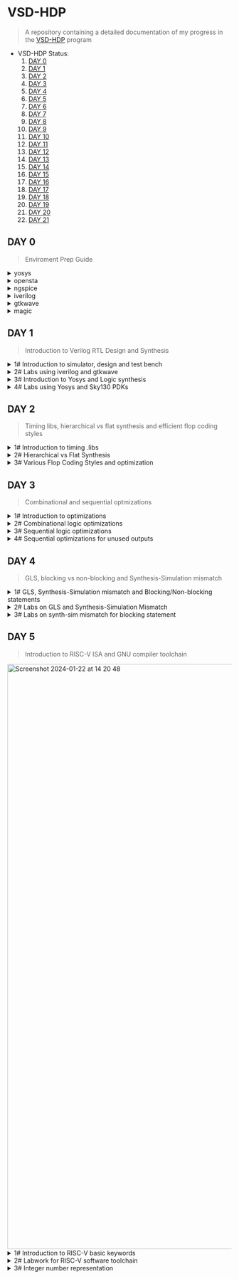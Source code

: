# VSD-HDP
> A repository containing a detailed documentation of my progress in the [VSD-HDP](https://www.vlsisystemdesign.com/hdp/) program

* VSD-HDP Status:
     1. [DAY 0](#day-0)
     2. [DAY 1](#day-1)
     3. [DAY 2](#day-2)
     4. [DAY 3](#day-3)
     5. [DAY 4](#day-4)
     6. [DAY 5](#day-5)
     7. [DAY 6](#day-6)
     8. [DAY 7](#day-7)
     9. [DAY 8](#day-8)
     10. [DAY 9](#day-9)
     11. [DAY 10](#day-10)
     12. [DAY 11](#day-11)
     13. [DAY 12](#day-12)
     14. [DAY 13](#day-13)
     15. [DAY 14](#day-14)
     16. [DAY 15](#day-15)
     17. [DAY 16](#day-16)
     18. [DAY 17](#day-17)
     19. [DAY 18](#day-18)
     20. [DAY 19](#day-19)
     21. [DAY 20](#day-20)
     22. [DAY 21](#day-21)

## DAY 0
> Enviroment Prep Guide
<details>
<summary> yosys </summary>

Installation of OpenSource RTL synthesis tool - Yosys
```bash
$ apt install yosys
```
![yosys](https://github.com/nutc4k3/vsd-hdp/assets/25620946/b184573f-9d18-4f45-9beb-8b75ac438a1e)

</details>
 <details>
<summary> opensta </summary>
Installation of OpenSource gate level static timing verifier - OpenSta
      
```bash
sudo apt install cmake clang gcctcl swig bison flex
git clone https://github.com/The-OpenROAD-Project/OpenSTA.git
cd OpenSTA
mkdir build
cd build
cmake ..
make
apt install opensta
```

![image](https://github.com/nutc4k3/vsd-hdp/assets/25620946/9a10a693-b5ba-4ae0-8fb5-ea41204b4305)

</details>
 <details>
 <summary> ngspice </summary>

Installation of OpenSource Spice (analog electronic circuit) simulator - NgSpice

```bash
wget https://sourceforge.net/projects/ngspice/files/ng-spice-rework/old-releases/37/ngspice-37.tar.gz/download -o ngspice-37.tar.gz
tar -zxvf ngspice-37.tar.gz
cd ngspice-37
mkdir release
cd release
../configure  --with-x --with-readline=yes --disable-debug
make
sudo make install
```

![image](https://github.com/nutc4k3/vsd-hdp/assets/25620946/ac6a5e67-57df-4f20-bf7f-271b0b7df33e)

</details>
 <details>
 <summary> iverilog </summary>


 Installation of OpenSource Icarus Verilog Compilation System - iverilog:
  ```bash
sudo apt install iverilog
 ```
![image](https://github.com/nutc4k3/vsd-hdp/assets/25620946/21a91871-c916-480d-9b18-aadc9665ddb2)

</details>

 <details>
 <summary> gtkwave </summary>


Installation of OpenSource Electronic waveform viewer - gtkwave:
  ```bash
sudo apt install gtkwave
 ```
![image](https://github.com/nutc4k3/vsd-hdp/assets/25620946/64f7d6ed-e4bb-4b45-9ab5-90e1fcc44d5f)

</details>
<details>
 <summary> magic  </summary>


 Installation of OpenSource VLSI Layout tool - magic:
  ```bash
sudo apt install m4 tcsh csh libx11-dev libx11-dev tcl-dev tk-dev libcairo2-dev mesa-common-dev libglu1-mesa-dev libncurses-dev magic
 ```

![image](https://github.com/nutc4k3/vsd-hdp/assets/25620946/ae34f23e-0e8a-46cc-ae66-186437e8479f)

</details>

## DAY 1
> Introduction to Verilog RTL Design and Synthesis

<details>
 <summary> 1# Introduction to simulator, design and test bench </summary>

- Simulator is a tool for checking the design. The RTL design is a implementation of a spec. The intent of the spec needs to be verified by simulating the design. The tool used for this is iverilog.
- Design is the verilog code (or codes/files) which has the intended functionality to meet with the required spec.
- Test Bench is the setup to ensure the above situation happens by appling a stimulus (test_vector) to the design and checking its functionality.
- Simulation looks for changes on the input signals by evaluating the output. If there is no change in the input, evaluation does not happen.

![image](https://github.com/nutc4k3/vsd-hdp/assets/25620946/9f057684-677d-4a0a-bbf7-0270b9054e78)

In iverilog, the simulation flow looks like this:

![image](https://github.com/nutc4k3/vsd-hdp/assets/25620946/060988a9-028e-4167-a6bc-08ea1830d416)


</details>	
<details>
 <summary> 2# Labs using iverilog and gtkwave </summary>

Clone the below repo as it contains library and standard cells verilog modules (test_bench files, source files, lab files, etc)

```bash
git clone https://github.com/kunalg123/sky130RTLDesignAndSynthesisWorkshop.git
```

1. Go to verilog_files folder, where the verilog files and its test_bench correspondence are located. To use it with iverilog, start by creating the output file (a.out):

```bash
iverilog good_mux.v tb_good_mux.v
```

2. Execute the a.out file to generate the VCD info as a .vcd file:

```bash
./a.out
```

3. View the VCD info in gtkwave:
```bash
gtkwave tb_good_mux.vcd
```

![image](https://github.com/nutc4k3/vsd-hdp/assets/25620946/2b39b43a-4efe-4c29-b704-65f9990174c5)
uut (unit under test)/drag and drop selecting the inputs to the signals window and zoom fit to view the waveforms. Find Next End arrows allows to jump between transitions.

Files used:

![image](https://github.com/nutc4k3/vsd-hdp/assets/25620946/83f385f9-0224-46ff-81b9-436f339ed689)
![image](https://github.com/nutc4k3/vsd-hdp/assets/25620946/fa9fecfc-e0fa-4e2a-8fd2-88078d6d45b4)

</details>
<details>
 <summary> 3# Introduction to Yosys and Logic synthesis </summary>

Yosys is the synthetizer used for converting the RTL to netlist (represantation of the design in standard cells and .lib), as represented below:
![image](https://github.com/nutc4k3/vsd-hdp/assets/25620946/d89f5468-cfa1-4fbb-ab34-56e1e5497a41)

It is important to verify the synthesis as well by comparing both vcd files (RTL tb output and netlist tb output), as follows:

![image](https://github.com/nutc4k3/vsd-hdp/assets/25620946/c19db8ef-9348-4b40-9740-fd637593b2f9)

This means that the netlist and the RTL are simply two representations of the design. The netlist representing rhe design in terms of standard cells and the RTL in terms of behavior.

Logic Synthesis comes to resolve the problem of translating RTL code to Digital Logic Circuit form (Gate level translation + connecyions between the gates) by giving out the netlist file.

![image](https://github.com/nutc4k3/vsd-hdp/assets/25620946/122d1e02-068f-41f1-9787-6c525521b896)

.lib is a collection of all standard cells or logical modules available, like the basic logical modules AND, OR, NOT, etc; as well as different flavors of these gates and their functionalities (slow, medium and fast versions/ 2, 3, 4 input versions).

![image](https://github.com/nutc4k3/vsd-hdp/assets/25620946/7590b847-b4bc-4c69-8cbf-5330278aa863)
DFFa = flip flop A
DFFb = flip flop B
COMBI = Combinational logic
CLK = clock
Tclk = Max speed
Tcq_a = Propagation delay of DFFa
Tcombi = Propagation delay of COMBI
Tsetup_b = Setup time to reach the clock rate of DFFb
fclk (max clk freq) = 1/Tclk (minimum clock period needed) ---> performance

So, are faster cells needed? Yes, to increase performance until the required state, but we need slower cells to meet HOLD. The collection of these forms the .lib.
![image](https://github.com/nutc4k3/vsd-hdp/assets/25620946/3b18a82a-2ca2-4f2e-ad35-1fd5264be81f)

What we want is for DFFb capture whatever data was launched in the previous cycle from DFFa, not the one before. That is why we need HOLD. The interval between DFFa1 and DFFb1 should be greater than HOLD.

LOAD in Digital Logic Circuit is the capacitance, less capacitance between two transistors A and B, lesser the cell delay. Wider transistors, low delay -> more power and area as well. 
Constraints is the guidance offered to the synthetizer to select the best flavour of cells.
Synthesis example:
![image](https://github.com/nutc4k3/vsd-hdp/assets/25620946/fd0a8ccd-af47-49c4-b505-58a897daf023)


</details>
<details>
 <summary> 4# Labs using Yosys and Sky130 PDKs </summary>

The following commands show how to use yosys:
```bash
yosys
```

Once inside yosys, read_liberty command can be used to read libraries:
```bash
read_liberty -lib ../lib/sky130_fd_sc_hd__tt_025C_1v80.lib
```

The command to read the design is:
```bash
read_verilog good_mux.v
```

To synthesize the design we specify the module to use (good_mux):
```bash
synth -top good_mux
```

To generate the netlist:
```bash
abc -liberty ../lib/sky130_fd_sc_hd__tt_025C_1v80.lib
```
To view the logic it realized in graphical form write show inside yosys:

![image](https://github.com/nutc4k3/vsd-hdp/assets/25620946/08730852-683b-4c75-b953-f552f05880c4)

The commands to write the netlist are (the second simplify the netlist):
```bash
write_verilog good_mux_netlist.v
write_verilog -noattr good_mux_netlist.v
```
![image](https://github.com/nutc4k3/vsd-hdp/assets/25620946/9d8e2452-b7de-406c-9010-16ebeeb4fa21)

![image](https://github.com/nutc4k3/vsd-hdp/assets/25620946/2b2b4780-0de9-4726-a2af-6db2fd02e4f3)


</details>

## DAY 2
> Timing libs, hierarchical vs flat synthesis and efficient flop coding styles

<details>
 <summary> 1# Introduction to timing .libs </summary>
Process, Voltage and Temperature (PVT) variations are key points to note when designing silicon, by reading out the .lib and standard verilog codes one can find important information about cell delay, features, specifications and behavioral functionalities.

</details>
<details>
 <summary> 2# Hierarchical vs Flat Synthesis </summary>
To explain Hierarchical vs Flat Synthesis the file of choice is multiple_modules.v:

![image](https://github.com/nutc4k3/vsd-hdp/assets/25620946/9c8f6cd7-ffe9-420d-964b-176913900ae7)


...which can be represented as:

![image](https://github.com/nutc4k3/vsd-hdp/assets/25620946/b5cc739e-acf3-4bf3-b01c-3263e9eb739a)

The difference can be seen on yosys, after following the same chain of commands presented before, the command flatten and show stating the module will be used to flatten the hierarchical design and check the logical representation:

![image](https://github.com/nutc4k3/vsd-hdp/assets/25620946/61258857-79ab-4d1c-a8ec-1107fa84f51d)

```bash
abc -liberty ../lib/sky130_fd_sc_hd__tt_025C_1v80.lib
show multiple_modules
write_verilog -noattr multiple_modules_hier.v
```

Here the hierarchies are preserved:

![image](https://github.com/nutc4k3/vsd-hdp/assets/25620946/08de784b-1b20-4a87-aeb8-f64af672aa5c)

After flatten command:

```bash
flatten
write_verilog -noattr multiple_modules_flat.v
```

![image](https://github.com/nutc4k3/vsd-hdp/assets/25620946/f0761ab6-9e8f-4a83-815a-94c9d9bc5598)

The submodule synthesis (instead of top level as above) goes like this:

```bash
read_liberty -lib ../lib/sky130_fd_sc_hd__tt_025C_1v80.lib
read_verilog multiple_modules.v
synth -top sub_module1
abc -liberty ../lib/sky130_fd_sc_hd__tt_025C_1v80.lib
show
```

![image](https://github.com/nutc4k3/vsd-hdp/assets/25620946/0f8213d9-4c0e-446d-9b4b-c24481d3f524)


</details>
<details>
 <summary> 3# Various Flop Coding Styles and optimization </summary>

The files used are as follows:
```bash
dff_asyncres_syncres.v
dff_asyncres.v
dff_async_set.v
dff_syncres.v
```
Why flops? In a combinational circuit, the propagation delay can be seen as a glitch, to stabilise the signal, flops come handy as they work only at the edge of the clock. To initialize the flop, the control pins of the flop, like reset or set, can be either synchronous (waits for clock) and/or asynchronous (irrespective of clock), sometimes causing race conditions. The two flavours are represented:

![image](https://github.com/nutc4k3/vsd-hdp/assets/25620946/028bb802-66e8-4120-9f08-81831caf24c1)

To simulate, iverilog and gtkwave can be invoked.

```bash
iverilog dff_asyncres.v tb_dff_asyncres.v
./a.out
gtkwave tb_dff_asyncres.vcd
```

![image](https://github.com/nutc4k3/vsd-hdp/assets/25620946/dd98a88e-4277-4a00-96ff-482f21c0aeb7)

```bash
iverilog dff_async_set.v tb_dff_async_set.v
./a.out
gtkwave tb_dff_async_set.vcd
```

![image](https://github.com/nutc4k3/vsd-hdp/assets/25620946/8b23cc12-8eda-4b1f-99a5-184801d1e4b5)

```bash
iverilog dff_syncres.v tb_dff_syncres.v
./a.out
gtkwave tb_dff_syncres.vcd
```

![image](https://github.com/nutc4k3/vsd-hdp/assets/25620946/0e0b51bf-8470-42f0-987f-a0d5392e1bd8)

Now for synthesis, invoke yosys.
```bash
read_liberty -lib ../lib/sky130_fd_sc_hd__tt_025C_1v80.lib
read_verilog dff_asyncres.v
synth -top dff_asyncres
dfflibmap -liberty ../lib/sky130_fd_sc_hd__tt_025C_1v80.lib
abc -liberty ../lib/sky130_fd_sc_hd__tt_025C_1v80.lib
```

![image](https://github.com/nutc4k3/vsd-hdp/assets/25620946/171b8f53-ea62-4101-ac7a-d1e1b2c2e0e4)

```bash
read_liberty -lib ../lib/sky130_fd_sc_hd__tt_025C_1v80.lib
read_verilog dff_async_set.v
synth -top dff_async_set
dfflibmap -liberty ../lib/sky130_fd_sc_hd__tt_025C_1v80.lib
abc -liberty ../lib/sky130_fd_sc_hd__tt_025C_1v80.lib
```

![image](https://github.com/nutc4k3/vsd-hdp/assets/25620946/3c19add2-55cd-4603-8c58-fe8ab160423c)

```bash
read_liberty -lib ../lib/sky130_fd_sc_hd__tt_025C_1v80.lib
read_verilog dff_syncres.v
synth -top dff_syncres
dfflibmap -liberty ../lib/sky130_fd_sc_hd__tt_025C_1v80.lib
abc -liberty ../lib/sky130_fd_sc_hd__tt_025C_1v80.lib
```

![image](https://github.com/nutc4k3/vsd-hdp/assets/25620946/ca88f38c-7e10-4563-bacc-2ff08e735755)

Optimizations enable logical implementations to happen with no hardware involved.

</details>

## DAY 3
> Combinational and sequential optmizations

<details>
 <summary> 1# Introduction to optimizations </summary>
Combinational logic optimisation bring power and area savings by squeezing the logic to get the most optimised design; Some techniques are Constant Propagation, which is a direct optimisation, and Boolean Logic Optimisation, like K-Map and Quine McKluskey done in the synthesis process.

One basic type of Sequential Logic optimisation is Sequential Constant propagation and it follows Q to have a constant value, for example in a flop where Q=0 it does not need to be retained in a circuit.
Other, more advanced, types of Sequential optimisations are not convered in the labs, but are:

- State: Optimisation of unused states
- Cloning: Physical aware synthesis, for example reduce physical distance.
- Retiming: For example spread/partitioning the logic based on timing analysis to work on higher frequencies.

</details>
<details>
 <summary> 2# Combinational logic optimizations </summary>

Files used for the lab:

![image](https://github.com/nutc4k3/vsd-hdp/assets/25620946/cc209379-2a9c-4d4e-abb2-acfe2c40b3cd)
![image](https://github.com/nutc4k3/vsd-hdp/assets/25620946/f573f3b4-e85d-41b1-8f2a-3301d17904b3)

Commands inside yosys are the same as before, with the addition of opt_clean before linking to liberty, as shown below:
```bash
read_liberty -lib ../lib/sky130_fd_sc_hd__tt_025C_1v80.lib
read_verilog opt_check.v
synth -top opt_check
opt_clean -purge
abc -liberty ../lib/sky130_fd_sc_hd__tt_025C_1v80.lib
```

![image](https://github.com/nutc4k3/vsd-hdp/assets/25620946/e866e1df-591a-419f-9528-c8573731462d)
![image](https://github.com/nutc4k3/vsd-hdp/assets/25620946/0153a824-e325-4eb9-8c5d-fb5ee5b23418)

```bash
read_verilog opt_check2.v
synth -top opt_check2
opt_clean -purge
abc -liberty ../lib/sky130_fd_sc_hd__tt_025C_1v80.lib
```

![image](https://github.com/nutc4k3/vsd-hdp/assets/25620946/af017ea0-9a7b-4a4f-b140-e63ef8f267c5)
![image](https://github.com/nutc4k3/vsd-hdp/assets/25620946/d154a1ac-87b6-4e5e-b560-8c26881f7668)

```bash
read_liberty -lib ../lib/sky130_fd_sc_hd__tt_025C_1v80.lib
read_verilog opt_check3.v
synth -top opt_check3
opt_clean -purge
abc -liberty ../lib/sky130_fd_sc_hd__tt_025C_1v80.lib
```

![image](https://github.com/nutc4k3/vsd-hdp/assets/25620946/d60eaf62-f014-4806-a61b-16dc19a98228)
![image](https://github.com/nutc4k3/vsd-hdp/assets/25620946/8ea05a09-8869-4109-b6be-8e9aec415465)

```bash
read_verilog opt_check4.v
synth -top opt_check4
opt_clean -purge
abc -liberty ../lib/sky130_fd_sc_hd__tt_025C_1v80.lib
show
```

![image](https://github.com/nutc4k3/vsd-hdp/assets/25620946/a1113426-a8ff-47fd-8554-bb4c4f1acd65)

```bash
read_liberty -lib ../lib/sky130_fd_sc_hd__tt_025C_1v80.lib
read_verilog multiple_module_opt.v
synth -top multiple_module_opt
flatten
opt_clean -purge
abc -liberty ../lib/sky130_fd_sc_hd__tt_025C_1v80.lib
show
write_verilog -noattr multiple_module_opt_flat.v
```

![image](https://github.com/nutcakes/vsd-hdp/assets/154557310/62fcec7f-68dc-4774-87c7-554ef85db71c)


```bash
read_liberty -lib ../lib/sky130_fd_sc_hd__tt_025C_1v80.lib
read_verilog multiple_module_opt2.v
synth -top multiple_module_opt2
flatten
opt_clean -purge
abc -liberty ../lib/sky130_fd_sc_hd__tt_025C_1v80.lib
show
write_verilog -noattr multiple_module_opt2_flat.v
```

![image](https://github.com/nutcakes/vsd-hdp/assets/154557310/84996f47-2512-4e58-9c0f-bacf56f3505f)


</details>
<details>
 <summary> 3# Sequential logic optimizations </summary>

Files to be used:

![image](https://github.com/nutc4k3/vsd-hdp/assets/25620946/73213f7c-3c9c-411e-965f-70a5f7325174)

Q behavior in dff_const1 and dff_const2:
![image](https://github.com/nutc4k3/vsd-hdp/assets/25620946/1a94e267-7ba4-4958-8f16-6c638cf224ae)
![image](https://github.com/nutc4k3/vsd-hdp/assets/25620946/fc717d2a-a31e-422f-828c-b9b0f096fa76)

Synthesis:

```bash
read_liberty -lib ../lib/sky130_fd_sc_hd__tt_025C_1v80.lib
read_verilog dff_const1.v
synth -top dff_const1
dfflibmap -liberty ../lib/sky130_fd_sc_hd__tt_025C_1v80.lib
abc -liberty ../lib/sky130_fd_sc_hd__tt_025C_1v80.lib
show
```

![image](https://github.com/nutc4k3/vsd-hdp/assets/25620946/14a64e2b-7438-4790-9c43-d9ea3a1493a8)

```bash
read_verilog dff_const2.v
synth -top dff_const2
dfflibmap -liberty ../lib/sky130_fd_sc_hd__tt_025C_1v80.lib
show
```

![image](https://github.com/nutc4k3/vsd-hdp/assets/25620946/f96270ad-7d62-468e-b28e-b37dbec66725)

```bash
iverilog dff_const3.v tb_dff_const3.v
./a.out
gtkwave tb_dff_const3.vcd
```

![image](https://github.com/nutcakes/vsd-hdp/assets/154557310/4265baca-b2ce-4c4c-bac9-ed72b6558d6b)

```bash
read_liberty -lib ../lib/sky130_fd_sc_hd__tt_025C_1v80.lib
read_verilog dff_const3.v
synth -top dff_const3
dfflibmap -liberty ../lib/sky130_fd_sc_hd__tt_025C_1v80.lib
abc -liberty ../lib/sky130_fd_sc_hd__tt_025C_1v80.lib
show
```

![image](https://github.com/nutcakes/vsd-hdp/assets/154557310/12bed2c3-5595-4ccb-b97a-2307171abfcf)

```bash
iverilog dff_const4.v tb_dff_const4.v
./a.out
gtkwave tb_dff_const4.vcd
```

![image](https://github.com/nutcakes/vsd-hdp/assets/154557310/40ce72f6-c46f-46c1-a8c4-5a16afde55f5)


```bash
read_liberty -lib ../lib/sky130_fd_sc_hd__tt_025C_1v80.lib
read_verilog dff_const4.v
synth -top dff_const4
dfflibmap -liberty ../lib/sky130_fd_sc_hd__tt_025C_1v80.lib
abc -liberty ../lib/sky130_fd_sc_hd__tt_025C_1v80.lib
show
```

![image](https://github.com/nutcakes/vsd-hdp/assets/154557310/c0b26e71-8c21-4f29-b957-8a72cf0de233)

```bash
iverilog dff_const5.v tb_dff_const5.v
./a.out
gtkwave tb_dff_const5.vcd
```

![image](https://github.com/nutcakes/vsd-hdp/assets/154557310/3993614a-c180-4d6a-829b-92ea134d8893)

```bash
read_liberty -lib ../lib/sky130_fd_sc_hd__tt_025C_1v80.lib
read_verilog dff_const5.v
synth -top dff_const5
dfflibmap -liberty ../lib/sky130_fd_sc_hd__tt_025C_1v80.lib
abc -liberty ../lib/sky130_fd_sc_hd__tt_025C_1v80.lib
show
```

![image](https://github.com/nutcakes/vsd-hdp/assets/154557310/ac7ade3c-e446-4bfd-9656-712db5cc4d0f)

</details>
<details>
 <summary> 4# Sequential optimizations for unused outputs </summary>

```bash
read_liberty -lib ../lib/sky130_fd_sc_hd__tt_025C_1v80.lib
read_verilog counter_opt.v
synth -top counter_opt
dfflibmap -liberty ../lib/sky130_fd_sc_hd__tt_025C_1v80.lib
abc -liberty ../lib/sky130_fd_sc_hd__tt_025C_1v80.lib
show
```

![image](https://github.com/nutcakes/vsd-hdp/assets/154557310/802e2f70-de22-4029-b773-cbde23f49ea9)

```bash
read_liberty -lib ../lib/sky130_fd_sc_hd__tt_025C_1v80.lib
read_verilog counter_opt2.v
synth -top counter_opt
dfflibmap -liberty ../lib/sky130_fd_sc_hd__tt_025C_1v80.lib
abc -liberty ../lib/sky130_fd_sc_hd__tt_025C_1v80.lib
show
```

![image](https://github.com/nutcakes/vsd-hdp/assets/154557310/4020bb5d-17de-4f87-9145-53a208384116)

![image](https://github.com/nutcakes/vsd-hdp/assets/154557310/7f929391-8cdf-4dc6-bad4-dca69e6b4521)


</details>

## DAY 4
> GLS, blocking vs non-blocking and Synthesis-Simulation mismatch

<details>
 <summary> 1# GLS, Synthesis-Simulation mismatch and Blocking/Non-blocking statements </summary>
The goal is to perform RTL simulation, synthesis and GLS simulation for ternary_operator_mux.v, bad_mux.v and blocking_caveat.v comparing the RTL and Gate level simulation results to remove mismatches and non desired statements.

</details>
<details>
 <summary> 2# Labs on GLS and Synthesis-Simulation Mismatch </summary>

Begin by checking the current waveform of the code (ternary_operator_mux.v):
```bash
iverilog ternary_operator_mux.v tb_ternary_operator_mux.v
./a.out
gtkwave tb_ternary_operator_mux.vcd
```

![image](https://github.com/nutcakes/vsd-hdp/assets/154557310/2becd2f5-96f4-4d02-b15f-89b83416dbc8)

Then, synthesize and write the GLS netlist:
```bash
read_liberty -lib ../lib/sky130_fd_sc_hd__tt_025C_1v80.lib
read_verilog ternary_operator_mux.v
synth -top ternary_operator_mux
abc -liberty ../lib/sky130_fd_sc_hd__tt_025C_1v80.lib
write_verilog -noattr ternary_operator_mux_net.v
show
```

![image](https://github.com/nutcakes/vsd-hdp/assets/154557310/14c5f071-5eab-4ada-a8e6-cd76fe0f7002)

Next, perform GLS simulation:
```bash
iverilog ../my_lib/verilog_model/primitives.v ../my_lib/verilog_model/sky130_fd_sc_hd.v ternary_operator_mux_net.v tb_ternary_operator_mux.v
./a.out
gtkwave tb_ternary_operator_mux.vcd
```

![image](https://github.com/nutcakes/vsd-hdp/assets/154557310/fac1e163-2b1a-4fb4-ba3d-ab98fc81263d)

Begin by checking the current waveform of the code (bad_mux.v):
```bash
iverilog bad_mux.v tb_bad_mux.v
./a.out
gtkwave tb_bad_mux.vcd
```

![image](https://github.com/nutcakes/vsd-hdp/assets/154557310/6c24a91b-3cae-4104-a903-763b016b8d44)


Then, synthesize and write the GLS netlist:
```bash
read_liberty -lib ../lib/sky130_fd_sc_hd__tt_025C_1v80.lib
read_verilog bad_mux.v
synth -top bad_mux
abc -liberty ../lib/sky130_fd_sc_hd__tt_025C_1v80.lib
write_verilog -noattr bad_mux_net.v
show
```

![image](https://github.com/nutcakes/vsd-hdp/assets/154557310/316e1cec-a025-49cf-b57f-a24742a5cc6c)

Next, perform GLS simulation:
```bash
iverilog ../my_lib/verilog_model/primitives.v ../my_lib/verilog_model/sky130_fd_sc_hd.v bad_mux_net.v tb_bad_mux.v
./a.out
gtkwave tb_bad_mux.vcd
```

![image](https://github.com/nutcakes/vsd-hdp/assets/154557310/46b33c89-0e51-4941-aa9e-5c99ff2d0787)

</details>
<details>
 <summary> 3# Labs on synth-sim mismatch for blocking statement </summary>

Begin by checking the current waveform of the code (blocking_caveat.v):
```bash
iverilog blocking_caveat.v tb_blocking_caveat.v
./a.out
gtkwave tb_blocking_caveat.vcd
```

![image](https://github.com/nutcakes/vsd-hdp/assets/154557310/36a1d5e3-3403-4e74-bc03-fe8b6be15521)

Then, synthesize and write the GLS netlist:
```bash
read_liberty -lib ../lib/sky130_fd_sc_hd__tt_025C_1v80.lib
read_verilog blocking_caveat.v
synth -top blocking_caveat
abc -liberty ../lib/sky130_fd_sc_hd__tt_025C_1v80.lib
write_verilog -noattr blocking_caveat_net.v
show
```

![image](https://github.com/nutcakes/vsd-hdp/assets/154557310/6cc7159c-c8d4-41d3-a342-a7eb2e00b5aa)

Next, perform GLS simulation:
```bash
iverilog ../my_lib/verilog_model/primitives.v ../my_lib/verilog_model/sky130_fd_sc_hd.v blocking_caveat_net.v tb_blocking_caveat.v
./a.out
gtkwave tb_blocking_caveat.vcd
```

![image](https://github.com/nutcakes/vsd-hdp/assets/154557310/6cfb53a5-a75b-4aee-8f28-fb6fe8441e47)

</details>

## DAY 5
> Introduction to RISC-V ISA and GNU compiler toolchain

<img width="1316" alt="Screenshot 2024-01-22 at 14 20 48" src="https://github.com/nutcakes/vsd-hdp/assets/154557310/32cb6c27-c527-4416-be62-11d23e7d6ebd">

<details>
 <summary> 1# Introduction to RISC-V basic keywords </summary>

<img width="1316" alt="Screenshot 2024-01-22 at 14 28 43" src="https://github.com/nutcakes/vsd-hdp/assets/154557310/8219b13b-c590-456d-aaec-d34125891666">
<img width="1316" alt="Screenshot 2024-01-22 at 14 29 47" src="https://github.com/nutcakes/vsd-hdp/assets/154557310/8ba98e54-115d-4b01-8f06-f93589754861">
<img width="1316" alt="Screenshot 2024-01-22 at 14 30 53" src="https://github.com/nutcakes/vsd-hdp/assets/154557310/81383ecb-d2d1-4c4b-a416-b247bae6c41b">
<img width="1316" alt="Screenshot 2024-01-22 at 14 33 50" src="https://github.com/nutcakes/vsd-hdp/assets/154557310/37a0c439-e2ec-45c2-a767-8f1d9de3030b">
<img width="1316" alt="Screenshot 2024-01-22 at 14 34 38" src="https://github.com/nutcakes/vsd-hdp/assets/154557310/e3983682-1442-44b8-a796-e2a90a55c26a">
<img width="1316" alt="Screenshot 2024-01-22 at 14 37 16" src="https://github.com/nutcakes/vsd-hdp/assets/154557310/1d47b64c-25af-4d48-a9ab-0f0621572511">

mulw and divw are multiply extensions of RV64M

<img width="1316" alt="Screenshot 2024-01-22 at 14 40 24" src="https://github.com/nutcakes/vsd-hdp/assets/154557310/c50a8353-fa9b-48f0-9a61-383c6047d2e3">
<img width="1316" alt="Screenshot 2024-01-22 at 14 41 34" src="https://github.com/nutcakes/vsd-hdp/assets/154557310/0ef65e63-20bb-41b5-b480-8a3951e51a6d">
<img width="1316" alt="Screenshot 2024-01-22 at 14 42 30" src="https://github.com/nutcakes/vsd-hdp/assets/154557310/833bbdb7-d78f-4b78-b230-1e5b90ca9218">

```bash sum1ton.c
#include <stdio.h>

int main() {
     int i, sum = 0, n = 5;
     for (i=1; i <=n; ++i){
          sum +=1;
     }
     printf("Sum of numbers from 1 to %d is %d", n, sum);
     return 0;
}
```

<img width="506" alt="Screenshot 2024-01-22 at 14 53 26" src="https://github.com/nutcakes/vsd-hdp/assets/154557310/2035141c-c439-4a30-9ff2-66d8793e247c">

</details>
<details>
 <summary> 2# Labwork for RISC-V software toolchain  </summary>

Installation can be made using the following script: [run.sh](https://github.com/kunalg123/riscv_workshop_collaterals/blob/master/run.sh)

Code:
```bash
riscv64-unknown-elf-gcc -O1 -mabi=lp64 -march=rv64i -o sum1ton.o sum1ton.c
riscv64-unknown-elf-objdump -d sum1ton.o |less
riscv64-unknown-elf-gcc -Ofast -mabi=lp64 -march=rv64i -o sum1ton.o sum1ton.c
riscv64-unknown-elf-objdump -d sum1ton.o |less

riscv64-unknown-elf-gcc = to invoke the gcc compiler
 		-O1 = Specifies the optimization level. (O1 is moderate level of optimization and Ofast is highest level of optimization
			-mabi = This flag specifies the ABI (Application Binary Interface) to be used. In this case, it is set to lp64, which stands for "long 				and pointer 64-bit." This ABI defines the sizes of basic C types, such as int and pointers. lp64 means that int is 32 bits, and pointers and long types are 64 bits.
   			-march = specifies the target RISCV architecture and ISA, rv64i means a 64-bit RISC-V architecture with the base integer ISA.
  		-o = output file name and format
 			-c = input source file and name
          -d - dissassemble

After running -Ofast option 3 instructions got optimized.

riscv64-unknown-elf-gcc -Ofast -mabi=lp64 -march=rv64i -o sum1ton.o sum1ton.cc
spike pk sum1ton.o
spike -d pk sum1ton.o
: until pc 0 100b0 (run only until 100b0 memory address)
: reg 0 a2 (show contents of register a2)
: (press enter to run next instruction)
: reg 0 a2 (change in value to 0x1000)
: reg 0 a0
: (press enter and so on...)
: reg 0 sp (stack point register)
```
<img width="424" alt="Screenshot 2024-02-02 at 11 17 34" src="https://github.com/nutcakes/vsd-hdp/assets/154557310/3d82c10e-484b-49f2-8db4-804a0b56f1ce">
<img width="741" alt="Screenshot 2024-02-02 at 11 18 04" src="https://github.com/nutcakes/vsd-hdp/assets/154557310/282e49ff-f6b1-4453-874e-350c02238b2f">
<img width="459" alt="Screenshot 2024-02-02 at 11 18 43" src="https://github.com/nutcakes/vsd-hdp/assets/154557310/fbf80153-a1b1-4d30-9f3d-96ee6f5b63f5">
<img width="742" alt="Screenshot 2024-02-02 at 11 19 02" src="https://github.com/nutcakes/vsd-hdp/assets/154557310/a762085f-2546-48d6-ba8c-7236925781d3">

<img width="1280" alt="Screenshot 2024-01-22 at 15 23 46" src="https://github.com/nutcakes/vsd-hdp/assets/154557310/0180f6f0-3417-47c8-9092-d1f38b0b0611">
<img width="1280" alt="Screenshot 2024-01-22 at 15 27 36" src="https://github.com/nutcakes/vsd-hdp/assets/154557310/925101fd-09dc-4f9c-a696-f458d0a6ea77">


</details>
<details>
 <summary> 3# Integer number representation  </summary>

<img width="1293" alt="Screenshot 2024-01-25 at 15 48 35" src="https://github.com/nutcakes/vsd-hdp/assets/154557310/2a15c1ed-2993-430c-8916-97c518333a77">
<img width="1293" alt="Screenshot 2024-01-25 at 15 52 45" src="https://github.com/nutcakes/vsd-hdp/assets/154557310/e541073e-eca8-4d4b-ab53-e522427e10c6">
<img width="995" alt="Screenshot 2024-01-25 at 15 53 45" src="https://github.com/nutcakes/vsd-hdp/assets/154557310/0b4b38bb-5ff8-4817-9cc0-7ed29490805d">
<img width="1220" alt="Screenshot 2024-01-25 at 15 56 30" src="https://github.com/nutcakes/vsd-hdp/assets/154557310/092eae80-0fa0-459e-ae18-0032a85741ac">
<img width="1220" alt="Screenshot 2024-01-25 at 15 57 57" src="https://github.com/nutcakes/vsd-hdp/assets/154557310/f041571d-3525-450a-883d-84ffe1d26397">

```bash
#include <stdio.h>
#include <math.h>

int main(){
	long long int max = (long long int) (pow2,63) -1);
	long long int min = (long long int) (pow2,63) * -1);
	printf("highest number represented by long long int is %lld\n", max);
	printf("lowest number represented by long long int is %lld\n", min);
	return 0;
}
```



</details>
